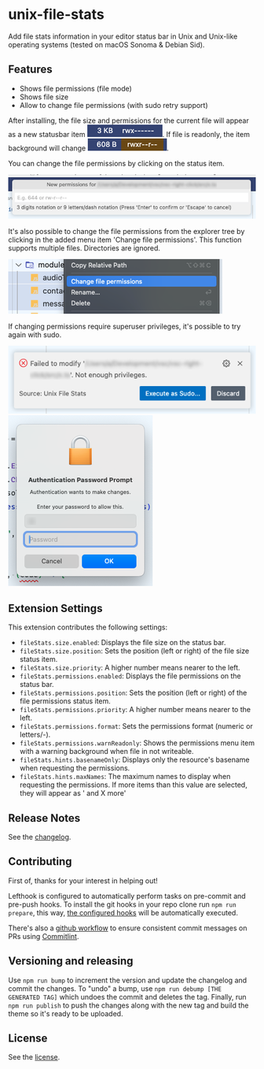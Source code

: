 # unix-file-stats

Add file stats information in your editor status bar in Unix and Unix-like operating systems (tested on macOS Sonoma & Debian Sid).


## Features

 - Shows file permissions (file mode)
 - Shows file size
 - Allow to change file permissions (with sudo retry support)

After installing, the file size and permissions for the current file will appear as a new statusbar item ![Preview](resources/stats_1.png). If file is readonly, the item background will change ![Preview](resources/stats_2.png).

You can change the file permissions by clicking on the status item.

![Preview](resources/change_prompt.png)

It's also possible to change the file permissions from the explorer tree by clicking in the added menu item 'Change file permissions'. This function supports multiple files. Directories are ignored.

![Preview](resources/explorer_item.png)

If changing permissions require superuser privileges, it's possible to try again with sudo.

![Preview](resources/sudo_retry.png)
![Preview](resources/sudo_prompt.png)


## Extension Settings

This extension contributes the following settings:

* `fileStats.size.enabled`:             Displays the file size on the status bar.
* `fileStats.size.position`:            Sets the position (left or right) of the file size status item.
* `fileStats.size.priority`:            A higher number means nearer to the left.
* `fileStats.permissions.enabled`:      Displays the file permissions on the status bar.
* `fileStats.permissions.position`:     Sets the position (left or right) of the file permissions status item.
* `fileStats.permissions.priority`:     A higher number means nearer to the left.
* `fileStats.permissions.format`:       Sets the permissions format (numeric or letters/-).
* `fileStats.permissions.warnReadonly`: Shows the permissions menu item with a warning background when file in not writeable.
* `fileStats.hints.basenameOnly`:       Displays only the resource's basename when requesting the permissions.
* `fileStats.hints.maxNames`:           The maximum names to display when requesting the permissions. If more items than this value are selected, they will appear as ' and X more'


## Release Notes

See the [changelog](./CHANGELOG.md).


## Contributing

First of, thanks for your interest in helping out!

Lefthook is configured to automatically perform tasks on pre-commit and pre-push hooks. To install the git hooks in your repo clone run `npm run prepare`, this way, [the configured hooks](./lefthook.yml) will be automatically executed.

There's also a [github workflow](./.github/workflows/semantic-pull-request.yml) to ensure consistent commit messages on PRs using [Commitlint](https://commitlint.js.org/).


## Versioning and releasing

Use `npm run bump` to increment the version and update the changelog and commit the changes.
To "undo" a bump, use `npm run debump [THE GENERATED TAG]` which undoes the commit and deletes the tag.
Finally, run `npm run publish` to push the changes along with the new tag and build the theme so it's ready to be uploaded.


## License

See the [license](./LICENSE.md).
